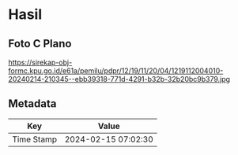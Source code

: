 # Hasil

## Foto C Plano

https://sirekap-obj-formc.kpu.go.id/e61a/pemilu/pdpr/12/19/11/20/04/1219112004010-20240214-210345--ebb39318-771d-4291-b32b-32b20bc9b379.jpg


## Metadata

| Key        | Value               |
| ---------- | ------------------- |
| Time Stamp | 2024-02-15 07:02:30 |



